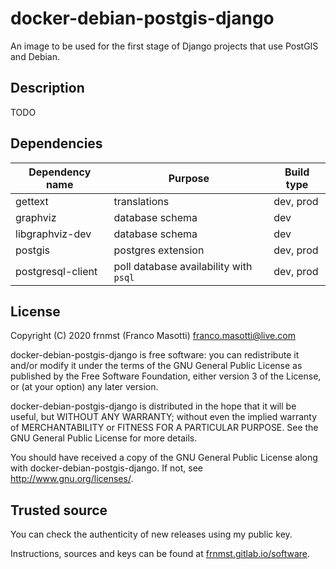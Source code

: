 # docker-debian-postgis-django

An image to be used for the first stage of Django projects that use PostGIS and Debian.

## Description

TODO

## Dependencies

| Dependency name      | Purpose                                | Build type |
| ---------------------|----------------------------------------|------------|
| gettext              | translations                           | dev, prod  |
| graphviz             | database schema                        | dev        |
| libgraphviz-dev      | database schema                        | dev        |
| postgis              | postgres extension                     | dev, prod  |
| postgresql-client    | poll database availability with `psql` | dev, prod  |


## License

Copyright (C) 2020 frnmst (Franco Masotti) <franco.masotti@live.com>

docker-debian-postgis-django is free software: you can redistribute it and/or modify
it under the terms of the GNU General Public License as published by
the Free Software Foundation, either version 3 of the License, or
(at your option) any later version.

docker-debian-postgis-django is distributed in the hope that it will be useful,
but WITHOUT ANY WARRANTY; without even the implied warranty of
MERCHANTABILITY or FITNESS FOR A PARTICULAR PURPOSE.  See the
GNU General Public License for more details.

You should have received a copy of the GNU General Public License
along with docker-debian-postgis-django.  If not, see <http://www.gnu.org/licenses/>.

## Trusted source

You can check the authenticity of new releases using my public key.

Instructions, sources and keys can be found at [frnmst.gitlab.io/software](https://frnmst.gitlab.io/software/).

